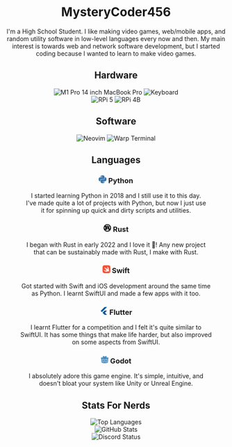 <h1 align="center">MysteryCoder456</h1>

<div align="center">
  I'm a High School Student. I like making video games, web/mobile apps, and random utility software in low-level languages every now and then.
  My main interest is towards web and network software development, but I started coding because I wanted to learn to make video games.
</div>

<div align="center">
  <h2>Hardware</h2>
  <img src="https://img.shields.io/badge/M1%20Pro-MacBook_Pro_14_inch-%23ffffff?style=for-the-badge&logo=apple" alt="M1 Pro 14 inch MacBook Pro" />
  <img src="https://img.shields.io/badge/Keychron_K2-Keyboard-%23FE4F0E?style=for-the-badge&logo=monkeytype&logoColor=%23FE4F0E" alt="Keyboard" />
  <br>
  <img src="https://img.shields.io/badge/Raspberry%20Pi%205-%23A22846?style=for-the-badge&logo=raspberry%20pi" alt="RPi 5" />
  <img src="https://img.shields.io/badge/Raspberry%20Pi%204B-%23A22846?style=for-the-badge&logo=raspberry%20pi" alt="RPi 4B" />
</div>

<div align="center">
  <h2>Software</h2>
  <img src="https://img.shields.io/badge/Neovim-Editor-%2357A143?style=for-the-badge&logo=neovim&link=https%3A%2F%2Fgithub.com%2FMysteryCoder456%2Fnvim" alt="Neovim" />
  <img src="https://img.shields.io/badge/Warp-Terminal-%2301A4FF?style=for-the-badge&logo=warp&link=https%3A%2F%2Fapp.warp.dev%2Freferral%2F26LPVW" alt="Warp Terminal" />
</div>

<div align="center">
  <h2>Languages</h2>
  
  <h3><img src="/logos/python.svg" width=18px /> Python</h3>
  <p>
    I started learning Python in 2018 and I still use it to this day.<br>
    I've made quite a lot of projects with Python, but now I just use<br>
    it for spinning up quick and dirty scripts and utilities.
  </p>
  
  <h3><img src="/logos/rust.svg" width=18px style="background: #EA735E;" /> Rust</h3>
  <p>
    I began with Rust in early 2022 and I love it 🦀! Any new project<br>
    that can be sustainably made with Rust, I make with Rust.
  </p>
  
  <h3><img src="/logos/swift.svg" width=18px /> Swift</h3>
  <p>
    Got started with Swift and iOS development around the same time<br>
    as Python. I learnt SwiftUI and made a few apps with it too.
  </p>
  
  <h3><img src="/logos/flutter.svg" width=18px /> Flutter</h3>
  <p>
    I learnt Flutter for a competition and I felt it's quite similar to<br>
    SwiftUI. It has some things that make life harder, but also improved<br>
    on some aspects from SwiftUI.
  </p>
  
  <h3><img src="/logos/godotengine.svg" width=18px /> Godot</h3> 
  <p>
    I absolutely adore this game engine. It's simple, intuitive, and<br>
    doesn't bloat your system like Unity or Unreal Engine.
  </p>
</div>

<div align="center">
  <h2>Stats For Nerds</h2>
  <img src="https://github-readme-stats.vercel.app/api/top-langs/?username=MysteryCoder456&layout=compact&count_private=true&theme=github_dark&hide=tcl,cython,makefile,css,jupyter_notebook&langs_count=10" alt="Top Languages" />
  <br>
  <img src="https://github-readme-stats.vercel.app/api?username=MysteryCoder456&count_private=true&show_icons=true&theme=github_dark" alt="GitHub Stats" />
  <br>
  <img src="https://discord.c99.nl/widget/theme-1/400857098121904149.png" alt="Discord Status" />
</div>

